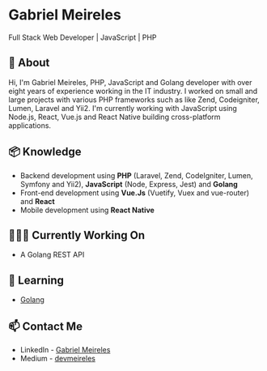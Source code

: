 # Gabriel Meireles
Full Stack Web Developer | JavaScript | PHP

## 🧐 About
Hi, I'm Gabriel Meireles, PHP, JavaScript and Golang developer with over eight years of experience working in the IT industry.
I worked on small and large projects with various PHP frameworks such as like Zend, Codeigniter, Lumen, Laravel and Yii2.
I'm currently working with JavaScript using Node.js, React, Vue.js and React Native building cross-platform applications.


## 📦 Knowledge
- Backend development using **PHP** (Laravel, Zend, CodeIgniter, Lumen, Symfony and Yii2), **JavaScript** (Node, Express, Jest) and **Golang**
- Front-end development using **Vue.Js** (Vuetify, Vuex and vue-router) and **React**
- Mobile development using **React Native**

## 👨🏽‍💻 Currently Working On
- A Golang REST API

## 🌱 Learning
- [Golang](https://golang.org/)


## 📫 Contact Me
- LinkedIn - [Gabriel Meireles](https://in.linkedin.com/in/gmeireles)
- Medium - [devmeireles](https://medium.com/dev-meireles)
